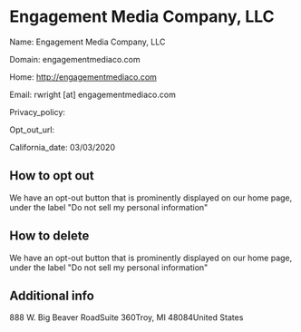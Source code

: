 
# Engagement Media Company, LLC

Name: Engagement Media Company, LLC

Domain: engagementmediaco.com

Home: http://engagementmediaco.com

Email: rwright [at] engagementmediaco.com

Privacy_policy: 

Opt_out_url: 

California_date: 03/03/2020



## How to opt out

We have an opt-out button that is prominently displayed on our home page, under the label "Do not sell my personal information"

## How to delete

We have an opt-out button that is prominently displayed on our home page, under the label "Do not sell my personal information"

## Additional info



888 W. Big Beaver RoadSuite 360Troy, MI 48084United States

